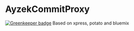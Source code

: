 # AyzekCommitProxy

[![Greenkeeper badge](https://badges.greenkeeper.io/Creeplays/AyzekCommitProxy.svg)](https://greenkeeper.io/)
Based on xpress, potato and bluemix